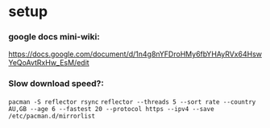 # setup

### google docs mini-wiki:
https://docs.google.com/document/d/1n4g8nYFDroHMy6fbYHAyRVx64HswYeQoAvtRxHw_EsM/edit

### Slow download speed?:
`pacman -S reflector rsync`
`reflector --threads 5 --sort rate --country AU,GB --age 6 --fastest 20 --protocol https --ipv4 --save /etc/pacman.d/mirrorlist`

